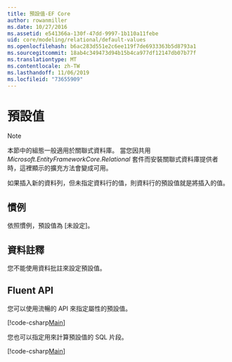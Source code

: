 ```yaml
---
title: 預設值-EF Core
author: rowanmiller
ms.date: 10/27/2016
ms.assetid: e541366a-130f-47dd-9997-1b110a11febe
uid: core/modeling/relational/default-values
ms.openlocfilehash: b6ac283d551e2c6ee119f7de6933363b5d8793a1
ms.sourcegitcommit: 18ab4c349473d94b15b4ca977df12147db07b77f
ms.translationtype: MT
ms.contentlocale: zh-TW
ms.lasthandoff: 11/06/2019
ms.locfileid: "73655909"
---
```

# <a name="default-values"></a>預設值

> [!NOTE]  
> 本節中的組態一般適用於關聯式資料庫。 當您因共用 *Microsoft.EntityFrameworkCore.Relational* 套件而安裝關聯式資料庫提供者時，這裡顯示的擴充方法會變成可用。

如果插入新的資料列，但未指定資料行的值，則資料行的預設值就是將插入的值。

## <a name="conventions"></a>慣例

依照慣例，預設值為 [未設定]。

## <a name="data-annotations"></a>資料註釋

您不能使用資料批註來設定預設值。

## <a name="fluent-api"></a>Fluent API

您可以使用流暢的 API 來指定屬性的預設值。

[!code-csharp[Main](../../../../samples/core/Modeling/FluentAPI/Relational/DefaultValue.cs?name=DefaultValue&highlight=9)]

您也可以指定用來計算預設值的 SQL 片段。

[!code-csharp[Main](../../../../samples/core/Modeling/FluentAPI/Relational/DefaultValueSql.cs?name=DefaultValueSql&highlight=9)]
